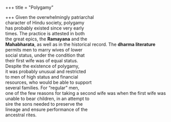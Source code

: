 +++
title = "Polygamy"

+++
Given the overwhelmingly patriarchal  
character of Hindu society, polygamy  
has probably existed since very early  
times. The practice is attested in both  
the great epics, the **Ramayana** and the  
**Mahabharata**, as well as in the historical record. The **dharma literature**  
permits men to marry wives of lower  
social status, under the condition that  
their first wife was of equal status.  
Despite the existence of polygamy,  
it was probably unusual and restricted  
to men of high status and financial  
resources, who would be able to support  
several families. For “regular” men,  
one of the few reasons for taking a second wife was when the first wife was  
unable to bear children, in an attempt to  
sire the sons needed to preserve the  
lineage and ensure performance of the  
ancestral rites.